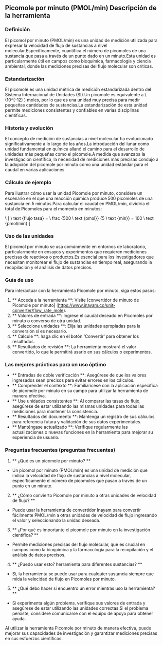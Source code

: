 ## Picomole por minuto (PMOL/min) Descripción de la herramienta

### Definición
El picomol por minuto (PMOL/min) es una unidad de medición utilizada para expresar la velocidad de flujo de sustancias a nivel molecular.Específicamente, cuantifica el número de picomoles de una sustancia que pasa a través de un punto dado en un minuto.Esta unidad es particularmente útil en campos como bioquímica, farmacología y ciencia ambiental, donde las mediciones precisas del flujo molecular son críticas.

### Estandarización
El picomole es una unidad métrica de medición estandarizada dentro del Sistema Internacional de Unidades (SI).Un picomole es equivalente a \ (10^{-12} \) moles, por lo que es una unidad muy precisa para medir pequeñas cantidades de sustancias.La estandarización de esta unidad permite mediciones consistentes y confiables en varias disciplinas científicas.

### Historia y evolución
El concepto de medición de sustancias a nivel molecular ha evolucionado significativamente a lo largo de los años.La introducción del lunar como unidad fundamental en química allanó el camino para el desarrollo de unidades más pequeñas como el picomole.A medida que avanzaba la investigación científica, la necesidad de mediciones más precisas condujo a la adopción del picomole por minuto como una unidad estándar para el caudal en varias aplicaciones.

### Cálculo de ejemplo
Para ilustrar cómo usar la unidad Picomole por minuto, considere un escenario en el que una reacción química produce 500 picomoles de una sustancia en 5 minutos.Para calcular el caudal en PMOL/min, dividiría el total de Picomoles para el momento en minutos:

\ [
\ text {flujo tasa} = \ frac {500 \ text {pmol}} {5 \ text {min}} = 100 \ text {pmol/min}
\]

### Uso de las unidades
El picomol por minuto se usa comúnmente en entornos de laboratorio, particularmente en ensayos y experimentos que requieren mediciones precisas de reactivos o productos.Es esencial para los investigadores que necesitan monitorear el flujo de sustancias en tiempo real, asegurando la recopilación y el análisis de datos precisos.

### Guía de uso
Para interactuar con la herramienta Picomole por minuto, siga estos pasos:
1. ** Acceda a la herramienta **: Visite [convertidor de minuto de Picomole por minuto] (https://www.inayam.co/unit-converter/flow_rate_mole).
2. ** Valores de entrada **: Ingrese el caudal deseado en Picomoles por minuto o converso de otra unidad.
3. ** Seleccione unidades **: Elija las unidades apropiadas para la conversión si es necesario.
4. ** Calcule **: haga clic en el botón 'Convertir' para obtener los resultados.
5. ** Resultados de revisión **: La herramienta mostrará el valor convertido, lo que le permitirá usarlo en sus cálculos o experimentos.

### Las mejores prácticas para un uso óptimo
- ** Entradas de doble verificación **: Asegúrese de que los valores ingresados ​​sean precisos para evitar errores en los cálculos.
- ** Comprender el contexto **: Familiarícese con la aplicación específica de picomole por minuto en su campo para utilizar la herramienta de manera efectiva.
- ** Use unidades consistentes **: Al comparar las tasas de flujo, asegúrese de estar utilizando las mismas unidades para todas las mediciones para mantener la consistencia.
- ** Resultados del documento **: Mantenga un registro de sus cálculos para referencia futura y validación de sus datos experimentales.
- ** Manténgase actualizado **: Verifique regularmente las actualizaciones o nuevas funciones en la herramienta para mejorar su experiencia de usuario.

### Preguntas frecuentes (preguntas frecuentes)

1. ** ¿Qué es un picomole por minuto? **
- Un picomol por minuto (PMOL/min) es una unidad de medición que indica la velocidad de flujo de sustancias a nivel molecular, específicamente el número de picomoles que pasan a través de un punto en un minuto.

2. ** ¿Cómo convierto Picomole por minuto a otras unidades de velocidad de flujo? **
- Puede usar la herramienta de convertidor Inayam para convertir fácilmente PMOL/min a otras unidades de velocidad de flujo ingresando el valor y seleccionando la unidad deseada.

3. ** ¿Por qué es importante el picomole por minuto en la investigación científica? **
- Permite mediciones precisas del flujo molecular, que es crucial en campos como la bioquímica y la farmacología para la recopilación y el análisis de datos precisos.

4. ** ¿Puedo usar esto? herramienta para diferentes sustancias? **
- Sí, la herramienta se puede usar para cualquier sustancia siempre que mida la velocidad de flujo en Picomoles por minuto.

5. ** ¿Qué debo hacer si encuentro un error mientras uso la herramienta? **
- Si experimenta algún problema, verifique sus valores de entrada y asegúrese de estar utilizando las unidades correctas.Si el problema persiste, considere comunicarse con el equipo de apoyo para obtener ayuda.

Al utilizar la herramienta Picomole por minuto de manera efectiva, puede mejorar sus capacidades de investigación y garantizar mediciones precisas en sus esfuerzos científicos.